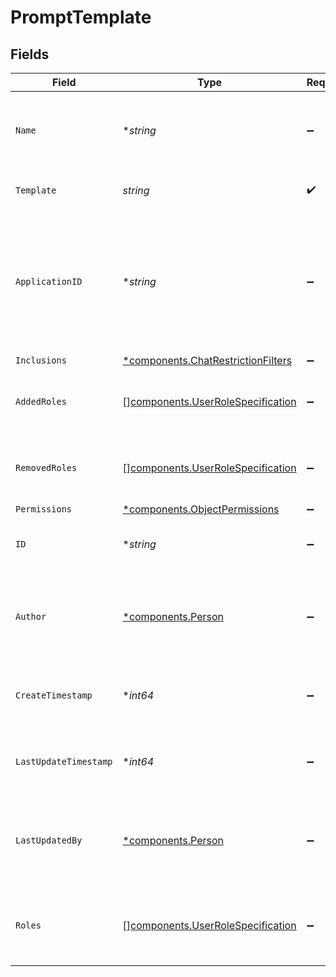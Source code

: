 # PromptTemplate


## Fields

| Field                                                                                        | Type                                                                                         | Required                                                                                     | Description                                                                                  | Example                                                                                      |
| -------------------------------------------------------------------------------------------- | -------------------------------------------------------------------------------------------- | -------------------------------------------------------------------------------------------- | -------------------------------------------------------------------------------------------- | -------------------------------------------------------------------------------------------- |
| `Name`                                                                                       | **string*                                                                                    | :heavy_minus_sign:                                                                           | The user-given identifier for this prompt template.                                          |                                                                                              |
| `Template`                                                                                   | *string*                                                                                     | :heavy_check_mark:                                                                           | The actual template string.                                                                  |                                                                                              |
| `ApplicationID`                                                                              | **string*                                                                                    | :heavy_minus_sign:                                                                           | The Application Id the prompt template should be created under. Empty for default assistant. |                                                                                              |
| `Inclusions`                                                                                 | [*components.ChatRestrictionFilters](../../models/components/chatrestrictionfilters.md)      | :heavy_minus_sign:                                                                           | N/A                                                                                          |                                                                                              |
| `AddedRoles`                                                                                 | [][components.UserRoleSpecification](../../models/components/userrolespecification.md)       | :heavy_minus_sign:                                                                           | A list of added user roles for the Workflow.                                                 |                                                                                              |
| `RemovedRoles`                                                                               | [][components.UserRoleSpecification](../../models/components/userrolespecification.md)       | :heavy_minus_sign:                                                                           | A list of removed user roles for the Workflow.                                               |                                                                                              |
| `Permissions`                                                                                | [*components.ObjectPermissions](../../models/components/objectpermissions.md)                | :heavy_minus_sign:                                                                           | N/A                                                                                          |                                                                                              |
| `ID`                                                                                         | **string*                                                                                    | :heavy_minus_sign:                                                                           | Opaque id for this prompt template                                                           |                                                                                              |
| `Author`                                                                                     | [*components.Person](../../models/components/person.md)                                      | :heavy_minus_sign:                                                                           | N/A                                                                                          | {<br/>"name": "George Clooney",<br/>"obfuscatedId": "abc123"<br/>}                           |
| `CreateTimestamp`                                                                            | **int64*                                                                                     | :heavy_minus_sign:                                                                           | Server Unix timestamp of the creation time.                                                  |                                                                                              |
| `LastUpdateTimestamp`                                                                        | **int64*                                                                                     | :heavy_minus_sign:                                                                           | Server Unix timestamp of the last update time.                                               |                                                                                              |
| `LastUpdatedBy`                                                                              | [*components.Person](../../models/components/person.md)                                      | :heavy_minus_sign:                                                                           | N/A                                                                                          | {<br/>"name": "George Clooney",<br/>"obfuscatedId": "abc123"<br/>}                           |
| `Roles`                                                                                      | [][components.UserRoleSpecification](../../models/components/userrolespecification.md)       | :heavy_minus_sign:                                                                           | A list of roles for this prompt template explicitly granted.                                 |                                                                                              |